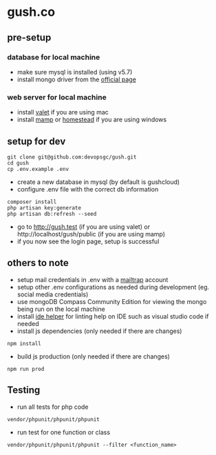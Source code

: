 # gush.co

## pre-setup

### database for local machine
- make sure mysql is installed (using v5.7)
- install mongo driver from the [official page](https://docs.mongodb.com/ecosystem/drivers/php/#installation)

### web server for local machine
- install [valet](https://laravel.com/docs/6.x/valet) if you are using mac
- install [mamp](https://www.mamp.info/en/) or [homestead](https://laravel.com/docs/6.x/homestead) if you are using windows

## setup for dev
```
git clone git@github.com:devopsgc/gush.git
cd gush
cp .env.example .env
```

- create a new database in mysql (by default is gushcloud)
- configure .env file with the correct db information

```
composer install
php artisan key:generate
php artisan db:refresh --seed
```

- go to http://gush.test (if you are using valet) or http://localhost/gush/public (if you are using mamp)
- if you now see the login page, setup is successful

## others to note
- setup mail credentials in .env with a [mailtrap](https://mailtrap.io/inboxes) account
- setup other .env configurations as needed during development (eg. social media credentials)
- use mongoDB Compass Community Edition for viewing the mongo being run on the local machine
- install [ide helper](https://github.com/barryvdh/laravel-ide-helper) for linting help on IDE such as visual studio code if needed
- install js dependencies (only needed if there are changes)
```
npm install
```
- build js production (only needed if there are changes)
```
npm run prod
```

## Testing
- run all tests for php code
```
vendor/phpunit/phpunit/phpunit
```
- run test for one function or class
```
vendor/phpunit/phpunit/phpunit --filter <function_name>
```
